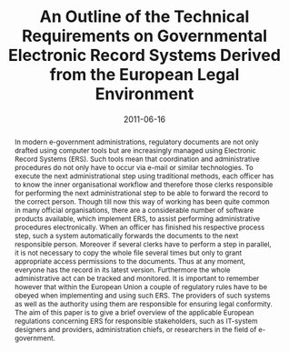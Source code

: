 ---
abstract: In modern e-government administrations, regulatory documents are not only
  drafted using  computer tools but are increasingly managed using Electronic Record
  Systems (ERS). Such tools mean that coordination and administrative procedures do
  not only have to occur via e-mail or similar technologies. To execute the next administrational
  step using traditional methods, each officer has to know the inner organisational
  workflow and therefore those clerks responsible for performing the next administrational
  step to be able to forward the record to the correct person. Though till now this
  way of working has been quite common in many official organisations, there are a
  considerable number of software products available, which implement ERS, to assist
  performing administrative procedures  electronically. When an officer has finished
  his respective process step, such a system automatically forwards the documents
  to the next responsible person. Moreover if several clerks have to perform a step
  in parallel, it is not necessary to copy the whole file several times but only to
  grant appropriate access permissions to the documents. Thus at any moment, everyone
  has the record in its latest version. Furthermore the whole administrative act can
  be tracked and monitored. It is important to remember however that within the European
  Union a couple of regulatory rules have to be obeyed when implementing and using
  such ERS. The providers of such systems as well as the authority using them are
  responsible for ensuring legal conformity. The aim of this paper is to give a brief
  overview of the applicable European regulations concerning ERS for responsible stakeholders,
  such as IT-system designers and providers, administration chiefs, or researchers
  in the field of e-government.
authors:
- Bernhard Horn
- Gerald Fischer
- Roman Trabitsch
- Thomas Grechenig
date: '2011-06-16'
featured: false
links:
- name: Publik
  url: https://publik.tuwien.ac.at/showentry.php?ID=204898&lang=2
publication: 'Vortrag: 11th European Conference on e-Government, Ljubljana, Slovenia;
  16.06.2011 - 17.06.2011; in: "Proceedings of the 11th European Conference on e-Government",
  M. Klun, M. Decman, T. Juki&#263; (Hrg.); Academic Publishing Limited, Reading,
  UK (2011), ISBN: 978-1-908272-00-3; S. 303 - 309'
publication_types:
- '1'
publishDate: '2011-06-16'
title: An Outline of the Technical Requirements on Governmental Electronic Record
  Systems Derived from the European Legal Environment
url_pdf: ''
---